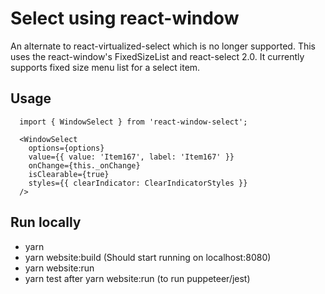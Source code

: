 # Select using react-window
An alternate to react-virtualized-select which is no longer supported. 
This uses the react-window's FixedSizeList and react-select 2.0. It currently supports fixed size menu list for a select item. 

## Usage
``` 
  import { WindowSelect } from 'react-window-select';

  <WindowSelect
    options={options}
    value={{ value: 'Item167', label: 'Item167' }}
    onChange={this._onChange}
    isClearable={true}
    styles={{ clearIndicator: ClearIndicatorStyles }}
  />
```

## Run locally  
* yarn 
* yarn website:build (Should start running on localhost:8080)
* yarn website:run
* yarn test after yarn website:run (to run puppeteer/jest)

